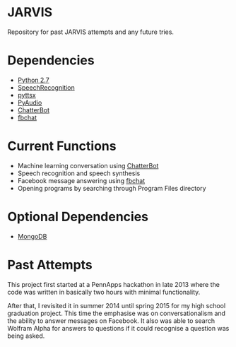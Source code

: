 
# JARVIS
Repository for past JARVIS attempts and any future tries.
# Dependencies
- [Python 2.7](https://www.python.org/download/releases/2.7/)
- [SpeechRecognition](https://pypi.python.org/pypi/SpeechRecognition/)
- [pyttsx](https://pypi.python.org/pypi/pyttsx/)
- [PyAudio](https://pypi.python.org/pypi/PyAudio/0.2.11/)
- [ChatterBot](https://pypi.python.org/pypi/ChatterBot/)
- [fbchat](https://pypi.python.org/pypi/fbchat)
# Current Functions
- Machine learning conversation using [ChatterBot](https://pypi.python.org/pypi/ChatterBot/)
- Speech recognition and speech synthesis
- Facebook message answering using [fbchat](https://pypi.python.org/pypi/fbchat)
- Opening programs by searching through Program Files directory
# Optional Dependencies
- [MongoDB](https://www.mongodb.com/download-center#community/)
# Past Attempts
This project first started at a PennApps hackathon in late 2013 where the code was written in basically two hours with minimal functionality.

After that, I revisited it in summer 2014 until spring 2015 for my high school graduation project. This time the emphasise was on conversationalism and the ability to answer messages on Facebook. It also was able to search Wolfram Alpha for answers to questions if it could recognise a question was being asked.
